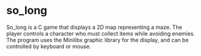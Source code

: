 # so_long
 So_long is a C game that displays a 2D map representing a maze. The player controls a character who must collect items while avoiding enemies. The program uses the Minilibx graphic library for the display, and can be controlled by keyboard or mouse.
